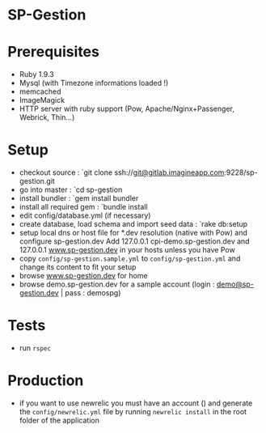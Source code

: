 SP-Gestion
==========

Prerequisites
=============

* Ruby 1.9.3
* Mysql (with Timezone informations loaded !)
* memcached
* ImageMagick
* HTTP server with ruby support (Pow, Apache/Nginx+Passenger, Webrick, Thin...)

Setup
=====

* checkout source :
`git clone ssh://git@gitlab.imagineapp.com:9228/sp-gestion.git
* go into master :
`cd sp-gestion
* install bundler :
`gem install bundler
* install all required gem :
`bundle install
* edit config/database.yml (if necessary)
* create database, load schema and import seed data :
`rake db:setup
* setup local dns or host file for *.dev resolution (native with Pow) and configure sp-gestion.dev
  Add 127.0.0.1       cpi-demo.sp-gestion.dev and 127.0.0.1  www.sp-gestion.dev in your hosts unless you have Pow
* copy `config/sp-gestion.sample.yml` to `config/sp-gestion.yml` and change its content to fit your setup
* browse www.sp-gestion.dev for home
* browse demo.sp-gestion.dev for a sample account (login : demo@sp-gestion.dev | pass : demospg)

Tests
=====

* run `rspec`

Production
==========

* if you want to use newrelic you must have an account () and generate the
`config/newrelic.yml` file by running `newrelic install` in the root folder of
the application